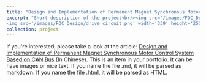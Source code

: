 ```yaml
---
title: "Design and Implementation of Permanent Magnet Synchronous Motor Control System Based on CAN Bus"
excerpt: "Short description of the project<br/><img src='/images/FOC_Design/control_circuit.png' width='153' height='255'>
<img src='/images/FOC_Design/drive_circuit.png' width='339' height='255'>"
collection: project
---
```


If you're interested, please take a look at the article: [Design and Implementation of Permanent Magnet Synchronous Motor Control System Based on CAN Bus](./files/Design_and_Implementation_of_Permanent_Magnet_Synchronous_Motor_Control_System_Based_on_CAN_Bus_from_Wenhao_Liu.pdf) (In Chinese).
This is an item in your portfolio. It can be have images or nice text. If you name the file .md, it will be parsed as markdown. If you name the file .html, it will be parsed as HTML. 

